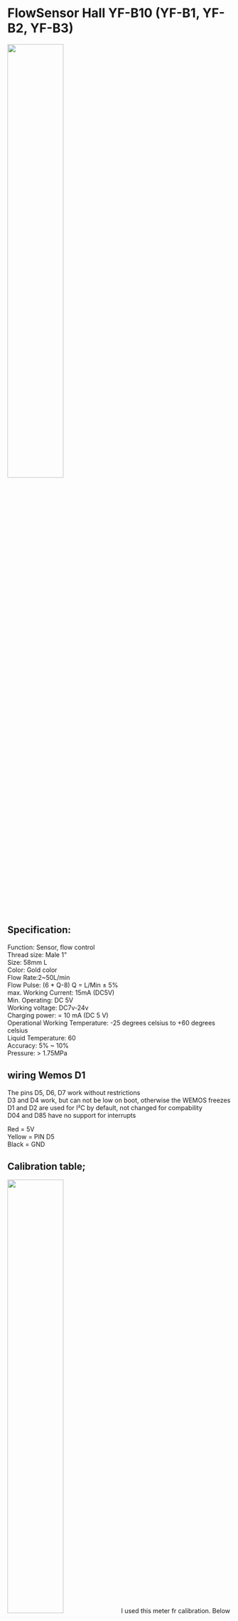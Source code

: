 # FlowSensor Hall YF-B10 (YF-B1, YF-B2, YF-B3)
<img src="https://user-images.githubusercontent.com/22962761/227800415-23c39647-59c9-4e5a-aeb2-49695b94c130.png" width=50% height=50%>

## Specification:<BR>
Function: Sensor, flow control<BR>
Thread size: Male 1"<BR>
Size: 58mm L<BR>
Color: Gold color<BR>
Flow Rate:2~50L/min<BR>
Flow Pulse: (6 * Q-8) Q = L/Min ± 5%<BR>
max. Working Current: 15mA (DC5V)<BR>
Min. Operating: DC 5V<BR>
Working voltage: DC7v-24v<BR>
Charging power: = 10 mA (DC 5 V)<BR>
Operational Working Temperature: -25 degrees celsius to +60 degrees celsius <BR>
Liquid Temperature: 60<BR>
Accuracy: 5% ~ 10%<BR>
Pressure: > 1.75MPa<BR>

## wiring Wemos D1 
  
The pins D5, D6, D7 work without restrictions<BR>
D3 and D4 work, but can not be low on boot, otherwise the WEMOS freezes<BR>
D1 and D2 are used for I²C by default, not changed for compability<BR>
D04 and D85 have no support for interrupts<BR>

Red = 5V<BR>
Yellow = PIN D5<BR>
Black = GND <BR>

## Calibration table;<BR>
<img src="https://user-images.githubusercontent.com/22962761/227793825-2f77f0cd-0c0f-4593-92d3-7e653d62471d.png" width=50% height=50%>
  I used this meter fr calibration. Below 2 liter/minute it is not reliable anymore. <BR>
<img src="https://user-images.githubusercontent.com/22962761/228352849-9684f77f-642e-47b4-8d5d-841d8826be43.png" width=25% height=25%>


Output; <BR>
Flow rate: 21.76 L/min<BR>
<img src="https://user-images.githubusercontent.com/22962761/227914313-4c7c2146-8899-48ad-82be-d5e264e2a416.JPG" width=50% height=50%>
